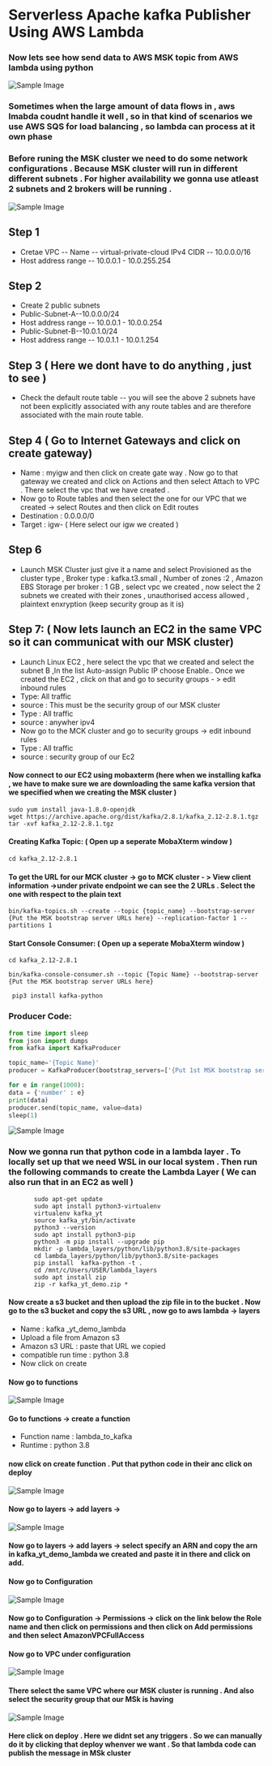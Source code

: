 # Serverless Apache kafka Publisher Using AWS Lambda

### Now lets see how send data to AWS MSK topic from AWS lambda using python

![Sample Image](image1.jpg)

### Sometimes when the large amount of data flows in , aws lmabda coudnt handle it well , so in that kind of scenarios we use AWS SQS for load balancing , so lambda can process at it own phase

### Before runing the MSK cluster we need to do some network configurations . Because MSK cluster will run in different different subnets . For higher availability we gonna use atleast 2 subnets and 2 brokers will be running .

![Sample Image](image2.jpg)

## Step 1

- Cretae VPC -- Name -- virtual-private-cloud IPv4 CIDR -- 10.0.0.0/16
- Host address range -- 10.0.0.1 - 10.0.255.254

## Step 2

- Create 2 public subnets
- Public-Subnet-A--10.0.0.0/24
- Host address range -- 10.0.0.1 - 10.0.0.254
- Public-Subnet-B--10.0.1.0/24
- Host address range -- 10.0.1.1 - 10.0.1.254

## Step 3 ( Here we dont have to do anything , just to see )

- Check the default route table -- you will see the above 2 subnets have not been explicitly associated with any route tables and are therefore associated with the main route table.

## Step 4 ( Go to Internet Gateways and click on create gateway)

- Name : myigw and then click on create gate way . Now go to that gateway we created and click on Actions and then select Attach to VPC . There select the vpc that we have created .
- Now go to Route tables and then select the one for our VPC that we created -> select Routes and then click on Edit routes
- Destination : 0.0.0.0/0
- Target : igw- ( Here select our igw we created )

## Step 6

- Launch MSK Cluster just give it a name and select Provisioned as the cluster type , Broker type : kafka.t3.small , Number of zones :2 , Amazon EBS Storage per broker : 1 GB , select vpc we created , now select the 2 subnets we created with their zones , unauthorised access allowed , plaintext enxryption (keep security group as it is)

## Step 7: ( Now lets launch an EC2 in the same VPC so it can communicat with our MSK cluster)

- Launch Linux EC2 , here select the vpc that we created and select the subnet B ,In the list Auto-assign Public IP choose Enable.. Once we created the EC2 , click on that and go to security groups - > edit inbound rules
- Type: All traffic
- source : This must be the security group of our MSK cluster
- Type : All traffic
- source : anywher ipv4
- Now go to the MCK cluster and go to security groups -> edit inbound rules
- Type : All traffic
- source : security group of our Ec2

#### Now connect to our EC2 using mobaxterm (here when we installing kafka , we have to make sure we are downloading the same kafka version that we specified when we creating the MSK cluster )

```
sudo yum install java-1.8.0-openjdk
wget https://archive.apache.org/dist/kafka/2.8.1/kafka_2.12-2.8.1.tgz
tar -xvf kafka_2.12-2.8.1.tgz
```

#### Creating Kafka Topic: ( Open up a seperate MobaXterm window )

```
cd kafka_2.12-2.8.1
```

#### To get the URL for our MCK cluster -> go to MCK cluster - > View client information ->under private endpoint we can see the 2 URLs . Select the one with respect to the plain text

```
bin/kafka-topics.sh --create --topic {topic_name} --bootstrap-server {Put the MSK bootstrap server URLs here} --replication-factor 1 --partitions 1
```

#### Start Console Consumer: ( Open up a seperate MobaXterm window )

```
cd kafka_2.12-2.8.1

bin/kafka-console-consumer.sh --topic {Topic Name} --bootstrap-server {Put the MSK bootstrap server URLs here}

 pip3 install kafka-python
```

### Producer Code:

```python
from time import sleep
from json import dumps
from kafka import KafkaProducer

topic_name='{Topic Name}'
producer = KafkaProducer(bootstrap_servers=['{Put 1st MSK bootstrap server URL here}','{Put 2nd MSK bootstrap server URL here}'],value_serializer=lambda x: dumps(x).encode('utf-8'))

for e in range(1000):
data = {'number' : e}
print(data)
producer.send(topic_name, value=data)
sleep(1)

```

![Sample Image](image3.jpg)

### Now we gonna run that python code in a lambda layer . To locally set up that we need WSL in our local system . Then run the following commands to create the Lambda Layer ( We can also run that in an EC2 as well )

```
       sudo apt-get update
       sudo apt install python3-virtualenv
       virtualenv kafka_yt
       source kafka_yt/bin/activate
       python3 --version
       sudo apt install python3-pip
       python3 -m pip install --upgrade pip
       mkdir -p lambda_layers/python/lib/python3.8/site-packages
       cd lambda_layers/python/lib/python3.8/site-packages
       pip install  kafka-python -t .
       cd /mnt/c/Users/USER/lambda_layers
       sudo apt install zip
       zip -r kafka_yt_demo.zip *
```

#### Now create a s3 bucket and then upload the zip file in to the bucket . Now go to the s3 bucket and copy the s3 URL , now go to aws lambda -> layers

- Name : kafka \_yt_demo_lambda
- Upload a file from Amazon s3
- Amazon s3 URL : paste that URL we copied
- compatible run time : python 3.8
- Now click on create

#### Now go to functions

![Sample Image](image4.jpg)

#### Go to functions -> create a function

- Function name : lambda_to_kafka
- Runtime : python 3.8

#### now click on create function . Put that python code in their anc click on deploy

![Sample Image](image5.jpg)

#### Now go to layers -> add layers ->

![Sample Image](image6.jpg)

#### Now go to layers -> add layers -> select specify an ARN and copy the arn in kafka_yt_demo_lambda we created and paste it in there and click on add.

#### Now go to Configuration

![Sample Image](image7.jpg)

#### Now go to Configuration -> Permissions -> click on the link below the Role name and then click on permissions and then click on Add permissions and then select AmazonVPCFullAccess

#### Now go to VPC under configuration

![Sample Image](image8.jpg)

#### There select the same VPC where our MSK cluster is running . And also select the security group that our MSk is having

![Sample Image](image9.jpg)

#### Here click on deploy . Here we didnt set any triggers . So we can manually do it by clicking that deploy whenver we want . So that lambda code can publish the message in MSk cluster
